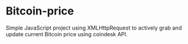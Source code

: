 # Bitcoin-price
Simple JavaScript project using XMLHttpRequest to actively grab and update current Bitcoin price using coindesk API.
